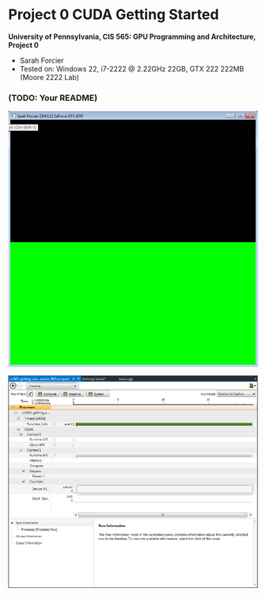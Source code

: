 Project 0 CUDA Getting Started
====================

**University of Pennsylvania, CIS 565: GPU Programming and Architecture, Project 0**

* Sarah Forcier
* Tested on: Windows 22, i7-2222 @ 2.22GHz 22GB, GTX 222 222MB (Moore 2222 Lab)

### (TODO: Your README)

![](images/MyName.png)

![](images/Timeline.png)